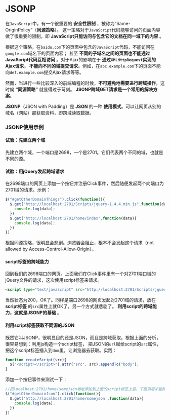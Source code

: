 JSONP
===================================
在`JavaScript`中，有一个很重要的 **安全性限制** ，被称为“Same-OriginPolicy”（**同源策略**）。
这一策略对于`JavaScript`代码能够访问的页面内容做了很重要的限制，即 **JavaScript只能访问与包含它的文档在同一域下的内容** 。

根据这个策略，在`baidu.com`下的页面中包含的`JavaScript`代码，不能访问在`google.com`域名下的页面内容；
甚至 **不同的子域名之间的页面也不能通过JavaScript代码互相访问** 。对于Ajax的影响在于 **通过`XMLHttpRequest`实现的Ajax请求，
不能向不同的域提交请求**。例如，在`abc.example.com`下的页面不能向`def.example.com`提交Ajax请求等等。

然而，当进行一些比较深入的前端编程的时候，**不可避免地需要进行跨域操作**，这时候 **“同源策略”** 就显得过于苛刻。
**JSONP跨域GET请求是一个常用的解决方案**。

**JSONP**（JSON with Padding）是 **JSON** 的一种 **使用模式**。可以让网页从别的域名（网站）那获取资料，即跨域读取数据。

### JSONP使用示例
#### 试验：先建立两个域
先建立两个域，一个端口是2698，一个是2701。它们代表两个不同的域，也就是不同的源。
#### 试验：用jQuery发起跨域请求
在2698端口的网页上添加一个按钮并注册Click事件，然后随便发起两个向端口为2701域的请求。示例：
```JavaScript
$("#getOtherDomainThings").click(function(){
  $.get("http://localhost:2701/Scripts/jquery-1.4.4.min.js",function(data){
    console.log(data);
  })
  $.get("http://localhost:2701/home/index",function(data){
    console.log(data);
  })
})
```
根据同源策略，很明显会悲剧。浏览器会阻止，根本不会发起这个请求（not allowed by Access-Control-Allow-Origin）。
#### script标签的跨域能力
回到我们的2698端口的网页。上面我们在Click事件里有一个对2701端口域的jQuery文件的请求，这次使用script标签来请求。
```html
<script type="text/javascript" src="http://localhost:2701/Scripts/jquery-1.4.4.min.js"></script>
```
当然状态为200，OK了。同样是端口2698的网页发起对2701域的请求，放在 **script标签** 的`src`属性上就OK了，另一个方式就悲剧了。
**利用script的跨域能力，这就是JSONP的基础** 。
#### 利用script标签获取不同源的JSON
既然它叫JSONP，很明显目的还是JSON，而且是跨域获取。根据上面的分析，很容易想到：利用js构造一个script标签，
把JSON的`url`赋给script的`src`属性，把这个script标签插入到`dom`里，让浏览器去获取。实践：
```javascript
function createScript(src){
  $("<script></script>").attr("src", src).appendTo("body");
}
```
添加一个按钮事件来测试一下：
```javascript
//把localhost:2701/home/somejson地址添加到上面的script标签上后，下面调用才能跨域。
$("#getOtherDomainJson").click(function(){
  $.get('http://localhost:2701/home/somejson',function(data){
    console.log(data);
  })
})
```
